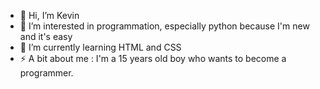 - 👋 Hi, I’m Kevin
- 👀 I’m interested in programmation, especially python because I'm new and it's easy
- 🌱 I’m currently learning HTML and CSS
- ⚡ A bit about me : I'm a 15 years old boy who wants to become a programmer.

<!---
RealKevin9389/RealKevin9389 is a ✨ special ✨ repository because its `README.md` (this file) appears on your GitHub profile.
You can click the Preview link to take a look at your changes.
--->
